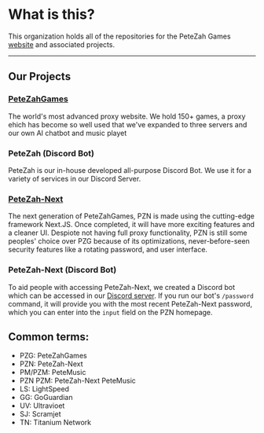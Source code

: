 # What is this?
This organization holds all of the repositories for the PeteZah Games [website](https://petezahgames.com/) and associated projects.

---

## Our Projects

### [PeteZahGames](https://petezahgames.com/)
The world's most advanced proxy website. We hold 150+ games, a proxy ehich has become so well used that we've expanded to three servers and our own AI chatbot and music playet

### PeteZah (Discord Bot)
PeteZah is our in-house developed all-purpose Discord Bot. We use it for a variety of services in our Discord Server.

### [PeteZah-Next](https://next.petezahgames.com/)
The next generation of PeteZahGames, PZN is made using the cutting-edge framework Next.JS. Once completed, it will have more exciting features and a cleaner UI. Despiote not having full proxy functionality, PZN is still some peoples' choice over PZG because of its optimizations, never-before-seen security features like a rotating password, and user interface.

### PeteZah-Next (Discord Bot)
To aid people with accessing PeteZah-Next, we created a Discord bot which can be accessed in our [Discord server](https://discord.gg/cYjHFDguxS). If you run our bot's `/password` command, it will provide you with the most recent PeteZah-Next password, which you can enter into the `input` field on the PZN homepage.

## Common terms:
- PZG: PeteZahGames
- PZN: PeteZah-Next
- PM/PZM: PeteMusic
- PZN PZM: PeteZah-Next PeteMusic
- LS: LightSpeed
- GG: GoGuardian
- UV: Ultravioet
- SJ: Scramjet
- TN: Titanium Network
